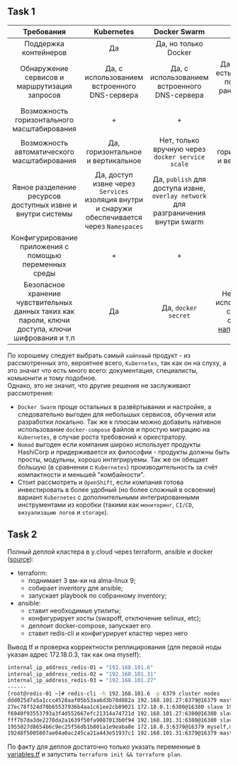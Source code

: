 ## Task 1

| Требования | Kubernetes | Docker Swarm | Nomad | OpenShift |
| :---: | :---: | :---: | :---: | :---: |
| Поддержка контейнеров | Да | Да, но только Docker | Да | Да |
| Обнаружение сервисов и маршрутизация запросов | Да, с использованием встроенного DNS-сервера | Да, с использованием встроенного DNS-сервера | Да, с 05.2022 есть встроенная поддержка, ранее только с Consul | Да, с использованием DNS Operator |
| Возможность горизонтального масштабирования | + | + | + | + |
| Возможность автоматического масштабирования | Да, горизонтальное и вертикальное | Нет, только вручную через `docker service scale` | Да, горизонтальное и вертикальное | Да, горизонтальное и вертикальное |
| Явное разделение ресурсов доступных извне и внутри системы | Да, доступ извне через `Services` изоляция внутри и снаружи обеспечивается через `Namespaces` | Да, `publish` для доступа извне, `overlay network` для разграничения внутри swarm | Да | Да |
| Конфигурирование приложения с помощью переменных среды | + | + | + | + |
| Безопасное хранение чувствительных данных таких как пароли, ключи доступа, ключи шифрования и т.п | Да | Да, `docker secret` | Нет, только с использованием сторонних сервисов, [например Vault](https://www.nomadproject.io/docs/integrations/vault-integration) | Да |

По хорошему следует выбрать самый `хайповый` продукт - из рассмотренных это, вероятнее всего, `Kubernetes`, так как он на слуху, а это значит что есть много всего: документация, специалисты, комьюнити и тому подобное.  
Однако, это не значит, что другие решения не заслуживают рассмотрения:
* `Docker Swarm` проще остальных в развёртывании и настройке, а следовательно выгоден для небольшых сервисов, обучения или разработки локально. Так же к плюсам можно добавить нативное использование `docker-compose` файлов и простую миграцию на `Kubernetes`, в случае роста требовоний к оркестратору.
* `Nomad` выгоден если компания широко использует продукты HashiCorp и придерживается их философии - продукты должны быть просты, модульны, хорошо интегрируемы. Так же он обещает бо́льшую (в сравнении с `Kubernetes`) производительность за счёт компактности и меньшей "комбайности". 
* Стоит рассмотреть и `OpenShift`, если компания готова инвестировать в более удобный (но более сложный в освоении) вариант `Kubernetes` с дополнительными интегрированными инструментами из коробки (такими как `мониторинг`, `CI/CD`, `визуализацию логов` и `storage`).

## Task 2

Полный деплой кластера в y.cloud через terraform, ansible и docker ([source](src/)):
* terraform:
  * поднимает 3 вм-ки на alma-linux 9;
  * собирает inventory для ansible;
  * запускает playbook по собранному inventory;
* ansible:
  * ставит необходимые утилиты;
  * конфигурирует хосты (swapoff, отключение selinux, etc);
  * деплоит docker-compose, запускает его
  * ставит redis-cli и конфигурирует кластер через него

Вывод tf и проверка корректности реплицирования (для первой ноды указан адрес 172.18.0.3, так как она myself):
```bash
internal_ip_address_redis-01 = "192.168.101.6"
internal_ip_address_redis-02 = "192.168.101.31"
internal_ip_address_redis-03 = "192.168.101.27"
------
[root@redis-01 ~]# redis-cli -h 192.168.101.6 -p 6379 cluster nodes
ddd025d7a5a1ccc4528aaf05b53aa6d3b70d882a 192.168.101.27:6379@16379 master - 0 1678757673164 3 connected 10923-16383
27ec78f324d70b65537936b4aa1c61ee2cb89021 172.18.0.1:6380@16380 slave 19248f5005807ae04a0ac245ca21a443e51937c1 0 1678757672158 2 connected
f6940f93553793a3f4d552667efc21314a74721d 192.168.101.27:6380@16380 slave 1955027d8654b6c9ec25f56db1b801a1e9eaba8e 0 1678757672000 1 connected
fff7b7da3de2270da2a1639f50fa9087013b0f94 192.168.101.31:6380@16380 slave ddd025d7a5a1ccc4528aaf05b53aa6d3b70d882a 0 1678757674167 3 connected
1955027d8654b6c9ec25f56db1b801a1e9eaba8e 172.18.0.3:6379@16379 myself,master - 0 1678757672000 1 connected 0-5460
19248f5005807ae04a0ac245ca21a443e51937c1 192.168.101.31:6379@16379 master - 0 1678757671155 2 connected 5461-10922
```

По факту для деплоя достаточно только указать переменные в [variables.tf](src/terraform/variables.tf) и запустить `terraform init && terraform plan`.